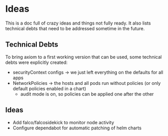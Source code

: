 # Ideas

This is a doc full of crazy ideas and things not fully ready. It also lists technical debts that need to be addressed sometime in the future.

## Technical Debts

To bring axiom to a first working version that can be used, some technical debts were explicitly created:

-  securityContext configs -> we just left everything on the defaults for all apps
- NetworkPolicies -> the hosts and all pods run without policies (or only default policies enabled in a chart)
  - audit mode is on, so policies can be applied one after the other

## Ideas

- Add falco/falcosidekick to monitor node activity
- Configure dependabot for automatic patching of helm charts